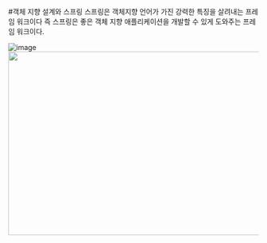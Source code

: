 #﻿객체 지향 설계와 스프링
스프링은 객체지향 언어가 가진 강력한 특징을 살려내는 프레임 워크이다 즉 스프링은 좋은 객체 지향 애플리케이션을 개발할 수 있게 도와주는 프레임 워크이다.

![image](https://user-images.githubusercontent.com/22045187/104320765-17b83b00-5526-11eb-8ca4-8f45932aea17.png)
<img src="https://user-images.githubusercontent.com/22045187/104320765-17b83b00-5526-11eb-8ca4-8f45932aea17.png"  width="700" height="370">
